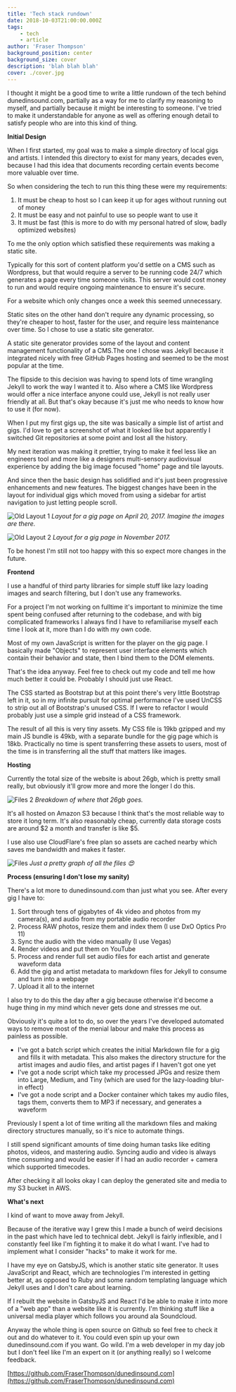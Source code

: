 ```yaml
---
title: 'Tech stack rundown'
date: 2018-10-03T21:00:00.000Z
tags:
    - tech
    - article
author: 'Fraser Thompson'
background_position: center
background_size: cover
description: 'blah blah blah'
cover: ./cover.jpg
---
```



I thought it might be a good time to write a little rundown of the tech behind dunedinsound.com, partially as a way for me to clarify my reasoning to myself, and partially because it might be interesting to someone. I've tried to make it understandable for anyone as well as offering enough detail to satisfy people who are into this kind of thing.



**Initial Design**

When I first started, my goal was to make a simple directory of local gigs and artists. I intended this directory to exist for many years, decades even, because I had this idea that documents recording certain events become more valuable over time.

So when considering the tech to run this thing these were my requirements:

1. It must be cheap to host so I can keep it up for ages without running out of money
2. It must be easy and not painful to use so people want to use it
3. It must be fast (this is more to do with my personal hatred of slow, badly optimized websites)

To me the only option which satisfied these requirements was making a static site.

Typically for this sort of content platform you'd settle on a CMS such as Wordpress, but that would require a server to be running code 24/7 which generates a page every time someone visits. This server would cost money to run and would require ongoing maintenance to ensure it's secure. 

For a website which only changes once a week this seemed unnecessary.

Static sites on the other hand don't require any dynamic processing, so they're cheaper to host, faster for the user, and require less maintenance over time. So I chose to use a static site generator.

A static site generator provides some of the layout and content management functionality of a CMS.The one I chose was Jekyll because it integrated nicely with free GitHub Pages hosting and seemed to be the most popular at the time.

The flipside to this decision was having to spend lots of time wrangling Jekyll to work the way I wanted it to. Also where a CMS like Wordpress would offer a nice interface anyone could use, Jekyll is not really user friendly at all. But that's okay because it's just me who needs to know how to use it (for now).

When I put my first gigs up, the site was basically a simple list of artist and gigs. I'd love to get a screenshot of what it looked like but apparently I switched Git repositories at some point and lost all the history.

My next iteration was making it prettier, trying to make it feel less like an engineers tool and more like a designers multi-sensory audiovisual experience by adding the big image focused "home" page and tile layouts.

And since then the basic design has solidified and it's just been progressive enhancements and new features. The biggest changes have been in the layout for individual gigs which moved from using a sidebar for artist navigation to just letting people scroll. 

![Old Layout 1](./oldlayout1.jpg)
*Layout for a gig page on April 20, 2017. Imagine the images are there.*

![Old Layout 2](./oldlayout2.jpg)
*Layout for a gig page in November 2017.*

To be honest I'm still not too happy with this so expect more changes in the future.

**Frontend**

I use a handful of third party libraries for simple stuff like lazy loading images and search filtering, but I don't use any frameworks.

For a project I'm not working on fulltime it's important to minimize the time spent being confused after returning to the codebase, and with big complicated frameworks I always find I have to refamiliarise myself each time I look at it, more than I do with my own code.

Most of my own JavaScript is written for the player on the gig page. I basically made "Objects" to represent user interface elements which contain their behavior and state, then I bind them to the DOM elements.

That's the idea anyway. Feel free to check out my code and tell me how much better it could be. Probably I should just use React.

The CSS started as Bootstrap but at this point there's very little Bootstrap left in it, so in my infinite pursuit for optimal performance I've used UnCSS to strip out all of Bootstrap's unused CSS. If I were to refactor I would probably just use a simple grid instead of a CSS framework.

The result of all this is very tiny assets. My CSS file is 19kb gzipped and my main JS bundle is 49kb, with a separate bundle for the gig page which is 18kb. Practically no time is spent transferring these assets to users, most of the time is in transferring all the stuff that matters like images. 

**Hosting**

Currently the total size of the website is about 26gb, which is pretty small really, but obviously it'll grow more and more the longer I do this.

![Files 2](./files2.jpg)
*Breakdown of where that 26gb goes.*

It's all hosted on Amazon S3 because I think that's the most reliable way to store it long term. It's also reasonably cheap, currently data storage costs are around $2 a month and transfer is like $5. 

I use also use CloudFlare's free plan so assets are cached nearby which saves me bandwidth and makes it faster.

![Files](./files.jpg)
*Just a pretty graph of all the files 😍*

**Process (ensuring I don't lose my sanity)**

There's a lot more to dunedinsound.com than just what you see. After every gig I have to:

1. Sort through tens of gigabytes of 4k video and photos from my camera(s), and audio from my portable audio recorder
2. Process RAW photos, resize them and index them (I use DxO Optics Pro 11)
3. Sync the audio with the video manually (I use Vegas)
4. Render videos and put them on YouTube
5. Process and render full set audio files for each artist and generate waveform data
6. Add the gig and artist metadata to markdown files for Jekyll to consume and turn into a webpage
7. Upload it all to the internet

I also try to do this the day after a gig because otherwise it'd become a huge thing in my mind which never gets done and stresses me out.

Obviously it's quite a lot to do, so over the years I've developed automated ways to remove most of the menial labour and make this process as painless as possible. 
 
- I've got a batch script which creates the initial Markdown file for a gig and fills it with metadata. This also makes the directory structure for the artist images and audio files, and artist pages if I haven't got one yet
- I've got a node script which take my processed JPGs and resize them into Large, Medium, and Tiny (which are used for the lazy-loading blur-in effect)
- I've got a node script and a Docker container which takes my audio files, tags them, converts them to MP3 if necessary, and generates a waveform

Previously I spent a lot of time writing all the markdown files and making directory structures manually, so it's nice to automate things. 

I still spend significant amounts of time doing human tasks like editing photos, videos, and mastering audio. Syncing audio and video is always time consuming and would be easier if I had an audio recorder + camera which supported timecodes.

After checking it all looks okay I can deploy the generated site and media to my S3 bucket in AWS.

**What's next**

I kind of want to move away from Jekyll.

Because of the iterative way I grew this I made a bunch of weird decisions in the past which have led to technical debt. Jekyll is fairly inflexible, and I constantly feel like I'm fighting it to make it do what I want. I've had to implement what I consider "hacks" to make it work for me.

I have my eye on GatsbyJS, which is another static site generator. It uses JavaScript and React, which are technologies I'm interested in getting better at, as opposed to Ruby and some random templating language which Jekyll uses and I don't care about learning. 

If I rebuilt the website in GatsbyJS and React I'd be able to make it into more of a "web app" than a website like it is currently. I'm thinking stuff like a universal media player which follows you around ala Soundcloud.

Anyway the whole thing is open source on Github so feel free to check it out and do whatever to it. You could even spin up your own dunedinsound.com if you want. Go wild. I'm a web developer in my day job but I don't feel like I'm an expert on it (or anything really) so I welcome feedback.

[https://github.com/FraserThompson/dunedinsound.com](https://github.com/FraserThompson/dunedinsound.com)

